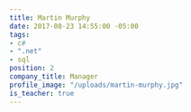 ```yaml
---
title: Martin Murphy
date: 2017-08-23 14:55:00 -05:00
tags:
- c#
- ".net"
- sql
position: 2
company_title: Manager
profile_image: "/uploads/martin-murphy.jpg"
is_teacher: true
---
```


